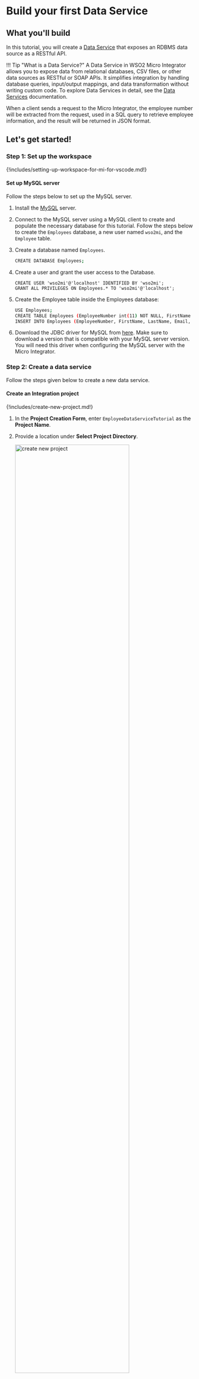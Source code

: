 # Build your first Data Service

## What you'll build

In this tutorial, you will create a [Data Service]({{base_path}}/reference/synapse-properties/data-services/) that exposes an RDBMS data source as a RESTful API.

!!! Tip "What is a Data Service?"
    A Data Service in WSO2 Micro Integrator allows you to expose data from relational databases, CSV files, or other data sources as RESTful or SOAP APIs. It simplifies integration by handling database queries, input/output mappings, and data transformation without writing custom code. To explore Data Services in detail, see the [Data Services]({{base_path}}/reference/synapse-properties/data-services/) documentation.

When a client sends a request to the Micro Integrator, the employee number will be extracted from the request, used in a SQL query to retrieve employee information, and the result will be returned in JSON format.

## Let's get started!

### Step 1: Set up the workspace

{!includes/setting-up-workspace-for-mi-for-vscode.md!}

#### Set up MySQL server

Follow the steps below to set up the MySQL server.

1. Install the <a target="_blank" href="https://www.mysql.com/downloads/">MySQL</a> server.

2. Connect to the MySQL server using a MySQL client to create and populate the necessary database for this tutorial. Follow the steps below to create the `Employees` database, a new user named `wso2mi`, and the `Employee` table.
    
3. Create a database named `Employees`.

    ```bash
    CREATE DATABASE Employees;
    ```

4. Create a user and grant the user access to the Database.

    ```
    CREATE USER 'wso2mi'@'localhost' IDENTIFIED BY 'wso2mi';
    GRANT ALL PRIVILEGES ON Employees.* TO 'wso2mi'@'localhost';
    ```

5. Create the Employee table inside the Employees database:

    ```bash
    USE Employees;
    CREATE TABLE Employees (EmployeeNumber int(11) NOT NULL, FirstName varchar(255) NOT NULL, LastName varchar(255) DEFAULT NULL, Email varchar(255) DEFAULT NULL, Salary varchar(255));
    INSERT INTO Employees (EmployeeNumber, FirstName, LastName, Email, Salary) values (3, "Edgar", "Code", "edgar@rdbms.com", 100000);
    ```

6. Download the JDBC driver for MySQL from [here](http://dev.mysql.com/downloads/connector/j/). Make sure to download a version that is compatible with your MySQL server version. You will need this driver when configuring the MySQL server with the Micro Integrator.

### Step 2: Create a data service

Follow the steps given below to create a new data service.

#### Create an Integration project

{!includes/create-new-project.md!}

1. In the **Project Creation Form**, enter `EmployeeDataServiceTutorial` as the **Project Name**.

2. Provide a location under **Select Project Directory**.

    <a href="{{base_path}}/assets/img/learn/tutorials/data-service/create-new-project.png"><img src="{{base_path}}/assets/img/learn/tutorials/data-service/create-new-project.png" alt="create new project" width="80%"></a>

3. Click **Create**.

Once you click **Create**, the **Add Artifact** pane will be opened.

#### Create a data service with a data source

1. In the **Add Artifact** interface, click **+ View More** under **Create an Integration**.

2. Select **Data Service** under **Other Artifacts** to open the **Data Service Form**.

    <a href="{{base_path}}/assets/img/learn/tutorials/data-service/select_dataservice_artifact.png"><img src="{{base_path}}/assets/img/learn/tutorials/data-service/select_dataservice_artifact.png" width="80%"></a>

3. Provide `EmployeeDataService` as the **Data Service Name**. In the next step, you will configure a datasource that enables the service to connect to the MySQL database.

4. Click **Add Datasource**.
   
    <a href="{{base_path}}/assets/img/learn/tutorials/data-service/create-new-dataservice.png"><img src="{{base_path}}/assets/img/learn/tutorials/data-service/create-new-dataservice.png" width="80%"></a>
    
5. Set `EmployeeDatasource` as the **Datasource Identifier**, and select `RDBMS` for the **Datasource Type**, since this tutorial uses a MySQL database. Once you select the datasource type, the relevant configuration fields will be displayed.

    <table>
        <thead>
            <tr>
                <th>Property</th>
                <th>Value</th>
                <th>Description</th>
            </tr>
        </thead>
        <tbody>
            <tr>
                <td>
                    <strong>Database Engine</strong>
                </td>
                <td>
                    Select <code>MySQL</code>
                </td>
                <td>Type of the relational database.</td>
            </tr>
            <tr>
                <td>
                    <strong>Hostname</strong>
                </td>
                <td>
                    <code>localhost</code>
                </td>
                <td>Hostname of the MySQL instance.</td>
            </tr>
            <tr>
                <td>
                    <strong>Port</strong>
                </td>
                <td>
                    <code>3306</code>
                </td>
                <td>Port used to access the MySQL instance.</td>
            </tr>
            <tr>
                <td>
                    <strong>Database Name</strong>
                </td>
                <td>
                    <code>Employees</code>
                </td>
                <td>Name of the database to connect to.</td>
            </tr>
            <tr>
                <td>
                    <strong>Username</strong>
                </td>
                <td>
                    <code>wso2mi</code>
                </td>
                <td>Username for database authentication.</td>
            </tr>
            <tr>
                <td>
                    <strong>Password</strong>
                </td>
                <td>
                    <code>wso2mi</code>
                </td>
                <td>Password for database authentication.</td>
            </tr>
        </tbody>
    </table>

    !!! Note
        We will leave the rest of the configurations as default. For advanced configurations, refer to [Datasource Parameters]({{base_path}}/reference/synapse-properties/data-services/datasource-configuration-parameters/).

    <a href="{{base_path}}/assets/img/learn/tutorials/data-service/datasource-form.png"><img src="{{base_path}}/assets/img/learn/tutorials/data-service/datasource-form.png" width="80%"></a>

6. Click **Next**. 

7. You will be directed to the **Select Database Driver** window to choose a driver. Browse and select the driver JAR file that you downloaded in the [Set up MySQL Server](#set-up-mysql-server) step, and then click **Next**.

    You will then see the **Test Connection** form, where you can verify the connection to the data source using the provided username and password.

8. Click **Test Connection** to verify the connection. A success or failure message will appear based on the result.

    <a href="{{base_path}}/assets/img/learn/tutorials/data-service/datasource-test-connection.png"><img src="{{base_path}}/assets/img/learn/tutorials/data-service/datasource-test-connection.png" width="80%"></a>

9. Once the connection is successful, click **Create** to finalize the data source setup.

10. Finally, click **Create** in the **Data Service** form to add the Data Service to the integration project. In the next steps, you will learn how to create a resource and define a SQL query.

    <a href="{{base_path}}/assets/img/learn/tutorials/data-service/insert-dataservice.png"><img src="{{base_path}}/assets/img/learn/tutorials/data-service/insert-dataservice.png" width="80%"></a>

#### Create a resource

Now, let's create a REST resource that will be used to invoke the SQL query.

1. In the **MI Project Explorer**, select the **EmployeeDataService** that you created in the previous step.

    <a href="{{base_path}}/assets/img/learn/tutorials/data-service/select-dataservice.png"><img src="{{base_path}}/assets/img/learn/tutorials/data-service/select-dataservice.png" width="80%"></a>

2. In the **Data Service Designer**, click the **+ Resources** button to add a new resource.

    <a href="{{base_path}}/assets/img/learn/tutorials/data-service/add-resource.png"><img src="{{base_path}}/assets/img/learn/tutorials/data-service/add-resource.png" width="80%"></a>

    In the next step, we will create a resource that accepts the Employee Number as a path parameter, which will be used to query the SQL database.

3. Enter the following resource details, then click **Add** to insert the resource into the Data Service.

    <table>
    <tr>
    <th>Property</th>
    <th>Value</th>
    <th>Description</th>
    </tr>
    <tbody>
    <tr>
    <td>Resource Path</td>
    <td><code>Employee/{EmployeeNumber}</code></td>
    <td>
        The request URL should match this resource path. The <code>{EmployeeNumber}</code> variable will be replaced with the value sent in the request.
    </td>
    </tr>
    <tr>
    <td>Resource Method</td>
    <td><code>GET</code></td>
    <td>This resource will accept POST requests.</td>
    </tr>
    </tbody>
    </table>

!!!	tip
    Alternatively, you can generate a Data Service directly from a data source. For more information, refer to [Generate Data Services]({{base_path}}/develop/creating-artifacts/data-services/creating-data-services/#generate-data-service-from-a-datasource).


#### Configure data service

Let’s write an SQL query to retrieve data from the MySQL data source you configured in the previous step, using the Employee Number provided as a path parameter in the GET resource.

1. Open the **DataService View** of the newly created resource by clicking the `GET Employee/{EmployeeNumber}` resource under **Resources** in the **Data Service Designer**.

    <a href="{{base_path}}/assets/img/learn/tutorials/data-service/new-resource.png"><img src="{{base_path}}/assets/img/learn/tutorials/data-service/new-resource.png" width="80%"></a>

    !!! Info
        A single Data Service resource consists of the following key elements:

        - **Input Mapping** – Binds incoming request parameters to SQL query variables.
        - **Query** – Defines the database query using the mapped input parameters.
        - **Transformation** – Defines the output type (such as XML or JSON) and allows optional reshaping of the query result before it is sent in the response.
        - **Output Mapping** – Performs the actual mapping of the SQL query result to the selected response structure, organizing it into a user-friendly format.

2. Click on **Input Mapping** in the **DataService** view.

    <a href="{{base_path}}/assets/img/learn/tutorials/data-service/c.png"><img src="{{base_path}}/assets/img/learn/tutorials/data-service/input-mapping.png" width="80%"></a>

    Here, we will map the `EmployeeNumber` path parameter to the SQL query variable `employee_number`, which will be used in the SQL query.

3. Click **Add Parameter**, specify the following values, and click **Save** to add the input mapping for the Employee Number.

    <table>
    <tr>
    <th>Property</th>
    <th>Description</th>
    </tr>
    <tbody>
    <tr>
    <td>Mapping Name</td>
    <td><code>employee_number</code></td>
    </tr>
    <tr>
    <tr>
    <td>Query Parameter</td>
    <td><code>EmployeeNumber</code></td>
    </tr>
    <tr>
    <td>Parameter Type</td>
    <td><code>SCALAR</code></td>
    </tr>
    <tr>
    <td>SQL Type</td>
    <td><code>STRING</code></td>
    </tr>
    </tbody>
    </table>

    <a href="{{base_path}}/assets/img/learn/tutorials/data-service/input-mapping-2.png"><img src="{{base_path}}/assets/img/learn/tutorials/data-service/input-mapping-2.png" width="30%"></a>

4. Finally, click **Submit** in the **Edit Input Mapping** pane to complete the input mapping configuration.

5. Click on **Query** in the **DataService** view. Here, we will write the SQL query to retrieve employee data using the SQL query variable `employee_number`.
    
6. Enter the following SQL query in the **Query / Expression** field, then click **Submit** to save the query.

    ```sql
    SELECT EmployeeNumber, FirstName, LastName, Email FROM Employees WHERE EmployeeNumber=:employee_number
    ```

    The `:employee_number` syntax is used to reference the SQL query variable you configured earlier.
    When the resource is invoked, the value passed through the `EmployeeNumber` path parameter will be substituted into this query.

    <a href="{{base_path}}/assets/img/learn/tutorials/data-service/define_query.png"><img src="{{base_path}}/assets/img/learn/tutorials/data-service/define_query.png" width="30%"></a>

7. Click on **Transformation** in the **DataService** view. Here, we will set the content type to **JSON**, as the user expects a JSON response.

8. Choose `JSON` as the **Output Type**, then click **Submit** to save the transformation settings.
    
    <a href="{{base_path}}/assets/img/learn/tutorials/data-service/transformation.png"><img src="{{base_path}}/assets/img/learn/tutorials/data-service/transformation.png" width="80%"></a>

9. Click on **Output Mapping** in the **DataService** view. Here, we will create the response JSON using the SQL results (`EmployeeNumber`, `FirstName`, `LastName`, and `Email`) retrieved from the query defined earlier.
    
10. Provide the following JSON template, then click **Submit** to save the output mapping.
    
    ```json
    {
        "Employee":{
            "EmployeeNumber":"$EmployeeNumber",
            "FirstName":"$FirstName",
            "LastName":"$LastName",
            "Email":"$Email"
        }
    }
    ```

    In this JSON template, each placeholder (e.g., `$EmployeeNumber`, `$FirstName`) refers to a column in the SQL query result.  
    The **Output Mapping** binds each of these individual values to a corresponding field in the JSON response.  

    Since we're returning a single record, the mapping is done for a single row, and each key in the `Employee` object maps directly to a column value from the query.

    <a href="{{base_path}}/assets/img/learn/tutorials/data-service/output_mapping.png"><img src="{{base_path}}/assets/img/learn/tutorials/data-service/output_mapping.png" width="80%"></a>

### Step 3: Build and run the artifacts

Now that you have developed the data service using the Micro Integrator for the Visual Studio Code plugin, it's time to deploy the integration to the Micro Integrator server runtime.

!!! Note
    If you didn’t select a driver JAR file in the [Create a Data Service with a Data Source](#create-a-data-service-with-a-data-source) step, make sure you have added the JAR file to the `<Project_Path>/deployment/libs` directory, or copied it to the `<MI_HOME>/lib` directory.

Click the **Build and Run** icon located in the top right corner of VS Code.

<a href="{{base_path}}/assets/img/learn/tutorials/data-service/build_and_run_btn.png"><img src="{{base_path}}/assets/img/learn/tutorials/data-service/build_and_run_btn.png" width="80%"></a>

### Step 4: Test the data service

Let's test the use case by sending a simple client request that invokes the service.

#### Send the client request

When you run the integration artifact as in [Step 3](#step-3-build-and-run-the-artifacts), the **Runtime Services** interface is opened up. You can see all the available services.

Let's send a request to the API resource. You can use Postman or any other **HTTP Client**:

1. Open the Postman application. If you do not have the application, download it from here : [Postman](https://www.postman.com/downloads/).

2. Add the request information as given below and click the <b>Send</b> button.
    
    <table>
        <tr>
            <th>Method</th>
            <td>
               <code>GET</code> 
            </td>
        </tr>
        <tr>
            <th>Headers</th>
            <td>
               <code>Accept=application/json</code> 
            </td>
        </tr>
        <tr>
            <th>URL</th>
            <td><code>http://localhost:8290/services/EmployeeDataService.HTTPEndpoint/Employee/3</code></br></br>
            </td>
        </tr>
     </table>
     
     <img src="{{base_path}}/assets/img/integrate/tutorials/119132155/rdbms-employee.png" width="800">
     
If you want to send the client request from your terminal:

1. Install and set up [cURL](https://curl.haxx.se/) as your REST client.
2. Execute the following command.
    ```bash
    curl -X GET http://localhost:8290/services/EmployeeDataService.HTTPEndpoint/Employee/3 -H "Accept: application/json"
    ```

#### Analyze the response

You will see the following response received by your <b>HTTP Client</b>:

```json
{
    "Employee": {
        "Email": "edgar@rdbms.com",
        "FirstName": "Edgar",
        "EmployeeNumber": "3",
        "LastName": "Code"
    }
}
```
